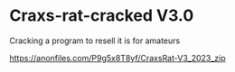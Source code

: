 # Craxs-rat-cracked V3.0
Cracking a program to resell it is for amateurs

https://anonfiles.com/P9g5x8T8yf/CraxsRat-V3_2023_zip

